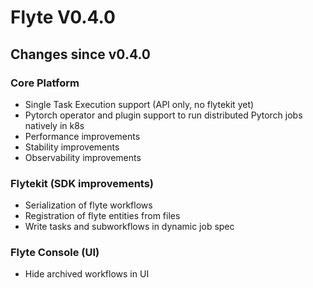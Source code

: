 # Flyte V0.4.0

## Changes since v0.4.0

### Core Platform
- Single Task Execution support (API only, no flytekit yet)
- Pytorch operator and plugin support to run distributed Pytorch jobs natively in k8s
- Performance improvements
- Stability improvements
- Observability improvements

### Flytekit (SDK improvements)
- Serialization of flyte workflows
- Registration of flyte entities from files
- Write tasks and subworkflows in dynamic job spec

### Flyte Console (UI)
- Hide archived workflows in UI
